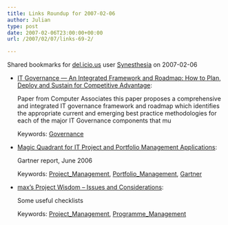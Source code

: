 ```yaml
---
title: Links Roundup for 2007-02-06
author: Julian
type: post
date: 2007-02-06T23:00:00+00:00
url: /2007/02/07/links-69-2/

---
```

Shared bookmarks for [del.icio.us][1] user  [Synesthesia][2] on 2007-02-06

  * [IT Governance — An Integrated Framework and Roadmap: How to Plan, Deploy and Sustain for Competitive Advantage][3]:
  
    Paper from Computer Associates this paper proposes a comprehensive and integrated IT governance framework and roadmap which identifies the appropriate current and emerging best practice methodologies for each of the major IT Governance components that mu
  
    Keywords: [Governance][4]
  * [Magic Quadrant for IT Project and Portfolio Management Applications][5]:
  
    Gartner report, June 2006
  
    Keywords: [Project_Management][6], [Portfolio_Management][7], [Gartner][8]
  * [max&#8217;s Project Wisdom &#8211; Issues and Considerations][9]:
  
    Some useful checklists
  
    Keywords: [Project_Management][6], [Programme_Management][10]

 [1]: https://del.icio.us/
 [2]: https://del.icio.us/synesthesia
 [3]: https://www3.ca.com/Files/WhitePapers/it_governance_whitepaper.pdf "https://www3.ca.com/Files/WhitePapers/it_governance_whitepaper.pdf"
 [4]: https://del.icio.us/synesthesia/Governance
 [5]: https://projectscenter.com/projectmanagementsoftware/documents/gartner_analysis.pdf "https://projectscenter.com/projectmanagementsoftware/documents/gartner_analysis.pdf"
 [6]: https://del.icio.us/synesthesia/Project_Management
 [7]: https://del.icio.us/synesthesia/Portfolio_Management
 [8]: https://del.icio.us/synesthesia/Gartner
 [9]: https://www.maxwideman.com/issacons/index.htm "https://www.maxwideman.com/issacons/index.htm"
 [10]: https://del.icio.us/synesthesia/Programme_Management